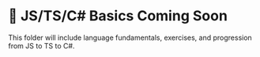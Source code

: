 # 🧠 JS/TS/C# Basics Coming Soon

This folder will include language fundamentals, exercises, and progression from JS to TS to C#.
